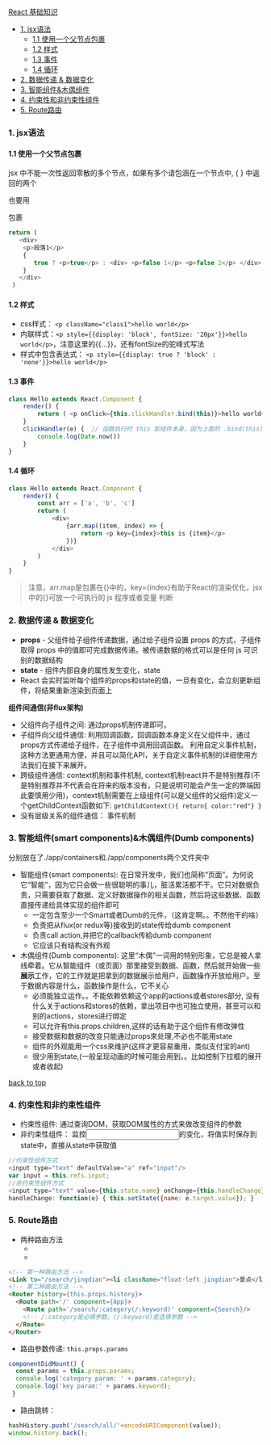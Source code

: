[React 基础知识](#top)

- [1. jsx语法](#jsx语法)
  - [1.1 使用一个父节点包裹](#使用一个父节点包裹)
  - [1.2 样式](#样式)
  - [1.3 事件](#事件)
  - [1.4 循环](#循环)
- [2. 数据传递 & 数据变化](#数据传递)
- [3. 智能组件&木偶组件](#智能组件)
- [4. 约束性和非约束性组件](#约束性和非约束性组件)
- [5. Route路由](#Route路由)

<h3 id="jsx语法">1. jsx语法</h3>

<h4 id="使用一个父节点包裹">1.1 使用一个父节点包裹</h4>

jsx 中不能一次性返回零散的多个节点，如果有多个请包涵在一个节点中, { } 中返回的两个 <p> 也要用 <div> 包裹

```javascript
return (
   <div>
    <p>段落1</p> 
    {
       true ? <p>true</p> : <div> <p>false 1</p> <p>false 2</p> </div> 
    } 
   </div> 
 )
```

<h4 id="样式">1.2 样式</h4>

- css样式： `<p className="class1">hello world</p>`
- 内联样式：`<p style={{display: 'block', fontSize: '20px'}}>hello world</p>`，注意这里的{{...}}，还有fontSize的驼峰式写法
- 样式中包含表达式： `<p style={{display: true ? 'block' : 'none'}}>hello world</p>`

<h4 id="样式">1.3 事件</h4>

```javascript
class Hello extends React.Component {
    render() {
        return ( <p onClick={this.clickHandler.bind(this)}>hello world</p>)
    }
    clickHandler(e) {  // 函数执行时 this 即组件本身，因为上面的 .bind(this)
        console.log(Date.now())
    }
}
```

<h4 id="循环">1.4 循环</h4>

```javascript
class Hello extends React.Component {
    render() {
        const arr = ['a', 'b', 'c']
        return (
            <div>
                {arr.map((item, index) => {
                    return <p key={index}>this is {item}</p>
                })}
            </div>
        )
    }
}
```

> 注意，arr.map是包裹在{}中的，key={index}有助于React的渲染优化，jsx中的{}可放一个可执行的 js 程序或者变量
判断

<h3 id="数据传递">2. 数据传递 & 数据变化</h3>

- **props** - 父组件给子组件传递数据，通过给子组件设置 props 的方式，子组件取得 props 中的值即可完成数据传递。被传递数据的格式可以是任何 js 可识别的数据结构
- **state** - 组件内部自身的属性发生变化，state
- React 会实时监听每个组件的props和state的值，一旦有变化，会立刻更新组件，将结果重新渲染到页面上

**组件间通信(非flux架构)**

- 父组件向子组件之间: 通过props机制传递即可。
- 子组件向父组件通信: 利用回调函数，回调函数本身定义在父组件中，通过props方式传递给子组件，在子组件中调用回调函数。
利用自定义事件机制，这种方法更通用方便，并且可以简化API，关于自定义事件机制的详细使用方法我们在接下来展开。
- 跨级组件通信: context机制和事件机制, context机制react并不是特别推荐(不是特别推荐并不代表会在将来的版本没有，只是说明可能会产生一定的弊端因此要慎用少用)，context机制需要在上级组件(可以是父组件的父组件)定义一个getChildContext函数如下: `getChildContext(){ return{ color:"red"} }`
- 没有层级关系的组件通信： 事件机制

<h3 id="智能组件">3. 智能组件(smart components)&木偶组件(Dumb components)</h3>

分别放在了./app/containers和./app/components两个文件夹中

- 智能组件(smart components): 在日常开发中，我们也简称“页面”。为何说它“智能”，因为它只会做一些很聪明的事儿，脏活累活都不干。它只对数据负责，只需要获取了数据、定义好数据操作的相关函数，然后将这些数据、函数直接传递给具体实现的组件即可
  - 一定包含至少一个Smart或者Dumb的元件，（这肯定啊。。不然他干的啥）
  - 负责把从flux(or redux等)接收到的state传给dumb component
  - 负责call action,并把它的callback传給dumb component
  - 它应该只有结构没有外观
- 木偶组件(Dumb components): 这里“木偶”一词用的特别形象，它总是被人拿线牵着。它从智能组件（或页面）那里接受到数据、函数，然后就开始做一些**展示**工作，它的工作就是把拿到的数据展示给用户，函数操作开放给用户。至于数据内容是什么，函数操作是什么，它不关心
  - 必须能独立运作。。不能依赖依赖这个app的actions或者stores部分, 没有什么关于actions和stores的依赖，拿出项目中也可独立使用，甚至可以和别的actions，stores进行绑定
  - 可以允许有this.props.children,这样的话有助于这个组件有修改弹性
  - 接受数据和数据的改变只能通过props來处理,不必也不能用state
  - 组件的外观能用一个css來维护(这样才更容易重用，类似支付宝的ant)
  - 很少用到state,(一般呈现动画的时候可能会用到。。比如控制下拉框的展开或者收起)

[back to top](#top)

<h3 id="约束性和非约束性组件">4. 约束性和非约束性组件</h3>

- 约束性组件: 通过查询DOM，获取DOM属性的方式来做改变组件的参数
- 非约束性组件： 监控<input>的变化，将值实时保存到state中，直接从state中获取值

```javascript
//约束性组件方式
<input type="text" defaultValue="a" ref="input"/>
var input = this.refs.input;
//非约束性组件方式
<input type="text" value={this.state.name} onChange={this.handleChange} />
handleChange: function(e) { this.setState({name: e.target.value}); }
```

<h3 id="Route路由">5. Route路由</h3>

- 两种路由方法
  - <Link>
  - <Route>

```html
<!-- 第一种路由方法 -->
<Link to="/search/jingdian"><li className="float-left jingdian">景点</li></Link>
<!-- 第二种路由方法 -->
<Router history={this.props.history}> 
  <Route path='/' component={App}>
    <Route path='/search/:category(/:keyword)' component={Search}/>
    <!-- /:category是必填参数，(/:keyword)是选填参数 -->
  </Route> 
</Router>
```

- 路由参数传递: `this.props.params`

```javascript
componentDidMount() { 
  const params = this.props.params; 
  console.log('category param: ' + params.category);
  console.log('key param:' + params.keyword);           
 }
```

- 路由跳转： 

```javascript
hashHistory.push('/search/all/'+encodeURIComponent(value));
window.history.back();
```
